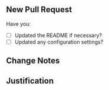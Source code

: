 ## New Pull Request

Have you:
- [ ] Updated the README if necessary?
- [ ] Updated any configuration settings?

## Change Notes


## Justification
